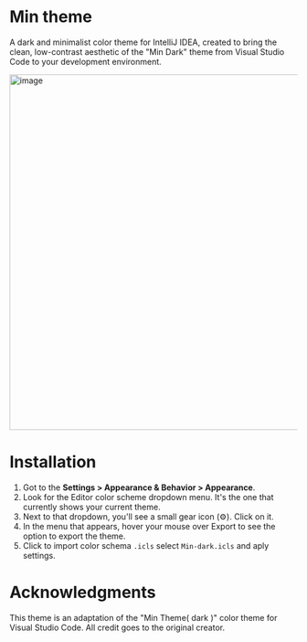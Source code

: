 # Min theme
A dark and minimalist color theme for IntelliJ IDEA, created to bring the clean, low-contrast aesthetic of the "Min Dark" theme from Visual Studio Code to your development environment.

<img width="751" height="622" alt="image" src="https://github.com/user-attachments/assets/82f16c89-94a6-4b25-b37d-d47e7914562b" />


# Installation

1. Got to the **Settings > Appearance & Behavior > Appearance**.
2. Look for the Editor color scheme dropdown menu. It's the one that currently shows your current theme.
3. Next to that dropdown, you'll see a small gear icon (⚙️). Click on it.
4. In the menu that appears, hover your mouse over Export to see the option to export the theme.
5. Click to import color schema `.icls` select `Min-dark.icls` and aply settings.

# Acknowledgments

  This theme is an adaptation of the "Min Theme( dark )" color theme for Visual Studio Code. All credit goes to the original creator.


